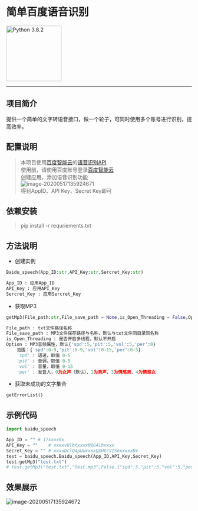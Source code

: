 # 简单百度语音识别

<img src="https://www.python.org/static/img/python-logo@2x.png" width=150px hegiht=150px align=center title="Python 3.8.2" href="https://www.python.org/ftp/python/3.8.2/python-3.8.2-amd64.exe">  

--------------

## 项目简介

​	提供一个简单的文字转语音接口，做一个轮子，可同时使用多个账号进行识别，提高效率。  

## 配置说明

> 本项目使用[百度智能云](https://login.bce.baidu.com/)的[语音识别API]("https://ai.baidu.com/tech/speech")  
> 使用前，请使用百度账号登录[百度智能云](https://login.bce.baidu.com/)  
> 创建应用，添加语音识别功能  
> ![image-20200517135924671](https://github.com/lisztomania-Zero/Baidu_Speech_Threading/blob/master/image/image-20200517135924671.png)  
> 得到AppID、API Key、Secret Key即可  

## 依赖安装

> pip install -r requriements.txt  

## 方法说明

+ 创建实例  

``` python
Baidu_speech(App_ID:str,API_Key:str,Sercret_Key:str)

App_ID : 应用App_ID
API_Key : 应用API_Key
Sercret_Key : 应用Sercret_Key
```

+ 获取MP3  

``` python
getMp3(File_path:str,File_save_path = None,is_Open_Threading = False,Option = None)

File_path : txt文件路径名称
File_save_path : MP3文件保存路径与名称，默认与txt文件同目录同名称
is_Open_Threading : 是否开启多线程，默认不开启
Option : MP3音频属性，默认{'spd':5,'pit':5,'vol':5,'per':0}
	范围：{'spd':0-9,'pit':0-9,'vol':0-15,'per':0-5}
    'spd' : 语速，取值 0-5
    'pit' : 音调，取值 0-5
    'vol' : 音量，取值 0-15
    'per' : 发音人，0为女声（默认）、1为男声、3为情感男、4为情感女   
```

+ 获取未成功的文字集合  

```python
getErrorList()
```

## 示例代码

``` python
import baidu_speech

App_ID = "" # 17xxxx0x
API_Key = ""    # xxxxv8lbtxxxxNQG4lhxxxx
Secret_Key = "" # xxxxDclQ4pUwxxxxQXHGcVISoxxxxxDx
test = baidu_speech.Baidu_speech(App_ID,API_Key,Secret_Key)
test.getMp3("test.txt")
# test.getMp3("test.txt","test.mp3",False,{"spd":5,"pit":5,"vol":5,"per":0})
```

## 效果展示

![image-20200517135924672](https://github.com/lisztomania-Zero/Baidu_Speech_Threading/blob/master/image/image-20200517135924672.png)